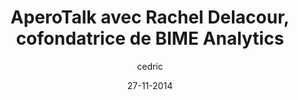 ---
layout: video
title: "AperoTalk avec Rachel Delacour, cofondatrice de BIME Analytics"
author: cedric
date: 27-11-2014
youtube_slug: "aF_TzzW1wEg"
labels:
  - talk
thumbnail: thumbnail-aperotalk-rachel-delacour-bime-analytics.jpg
description: "Contrôleur de gestion dans une autre vie au sein de grands groupes entre Montpellier et Moscou et fervente utilisatrice de solutions de Business Intelligence, Rachel Delacour est partie du constat suivant : les outils de business intelligence sont souvent réservés à des sociétés de taille importante et très couteuses à mettre en place. Pour changer cela, elle a cofondé BIME Analytics."
---